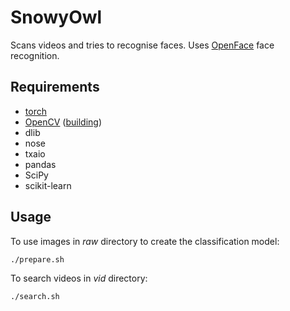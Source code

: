 # SnowyOwl
Scans videos and tries to recognise faces.
Uses [OpenFace](https://cmusatyalab.github.io/openface/) face recognition.
## Requirements
- [torch](http://torch.ch/)
- [OpenCV](https://github.com/Itseez/opencv/archive/2.4.11.zip) ([building](http://docs.opencv.org/doc/tutorials/introduction/linux_install/linux_install.html))
- dlib
- nose
- txaio
- pandas
- SciPy
- scikit-learn

## Usage

To use images in _raw_ directory to create the classification model:
```
./prepare.sh
```
To search videos in _vid_ directory:
```
./search.sh
```

